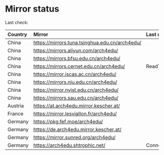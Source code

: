 <script src="./time.js"></script>
# Mirror status
Last check: <script type="text/javascript">localize(1756970530.3202982);</script>

|Country|Mirror|Last update|
|:------|:-----|:----------|
|China|https://mirrors.tuna.tsinghua.edu.cn/arch4edu/|<script type="text/javascript">localize(1756924852);</script>|
|China|https://mirrors.aliyun.com/arch4edu/|<script type="text/javascript">localize(1756924852);</script>|
|China|https://mirrors.bfsu.edu.cn/arch4edu/|<script type="text/javascript">localize(1756924852);</script>|
|China|https://mirrors.cernet.edu.cn/arch4edu/|ReadTimeout|
|China|https://mirror.iscas.ac.cn/arch4edu/|<script type="text/javascript">localize(1756924852);</script>|
|China|https://mirrors.nju.edu.cn/arch4edu/|<script type="text/javascript">localize(1756924852);</script>|
|China|https://mirror.nyist.edu.cn/arch4edu/|<script type="text/javascript">localize(1756924852);</script>|
|China|https://mirrors.sau.edu.cn/arch4edu/|<script type="text/javascript">localize(1756795646);</script>|
|Austria|https://at.arch4edu.mirror.kescher.at/|<script type="text/javascript">localize(1756104457);</script>|
|France|https://mirror.lesviallon.fr/arch4edu/|<script type="text/javascript">localize(1756709288);</script>|
|Germany|https://pkg.fef.moe/arch4edu/|<script type="text/javascript">localize(1756104457);</script>|
|Germany|https://de.arch4edu.mirror.kescher.at/|<script type="text/javascript">localize(1756104457);</script>|
|Germany|https://mirror.sunred.org/arch4edu/|<script type="text/javascript">localize(1756924852);</script>|
|Germany|https://arch4edu.shtrophic.net/|ConnectionError|

<script src="./tablefilter/tablefilter.js"></script>
<script src="./table.js"></script>